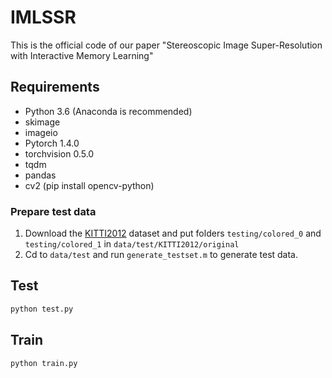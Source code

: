 # IMLSSR
This is the official code of our paper "Stereoscopic Image Super-Resolution with Interactive Memory Learning"

## Requirements
- Python 3.6 (Anaconda is recommended)
- skimage
- imageio
- Pytorch 1.4.0
- torchvision  0.5.0
- tqdm 
- pandas
- cv2 (pip install opencv-python)

### Prepare test data
1. Download the [KITTI2012](http://www.cvlibs.net/datasets/kitti/eval_stereo_flow.php?benchmark=stereo) dataset and put folders `testing/colored_0` and `testing/colored_1` in `data/test/KITTI2012/original` 
2. Cd to `data/test` and run `generate_testset.m` to generate test data.

## Test
```bash
python test.py 
``` 

## Train
```bash
python train.py 
``` 
